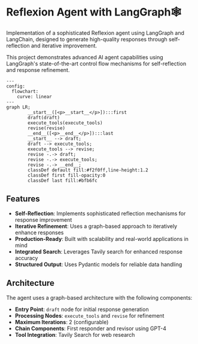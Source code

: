 # Reflexion Agent with LangGraph🕸

Implementation of a sophisticated Reflexion agent using LangGraph and LangChain, designed to generate high-quality responses through self-reflection and iterative improvement.

This project demonstrates advanced AI agent capabilities using LangGraph's state-of-the-art control flow mechanisms for self-reflection and response refinement.

```mermaid
---
config:
  flowchart:
    curve: linear
---
graph LR;
        __start__([<p>__start__</p>]):::first
        draft(draft)
        execute_tools(execute_tools)
        revise(revise)
        __end__([<p>__end__</p>]):::last
        __start__ --> draft;
        draft --> execute_tools;
        execute_tools --> revise;
        revise -.-> draft;
        revise -.-> execute_tools;
        revise -.-> __end__;
        classDef default fill:#f2f0ff,line-height:1.2
        classDef first fill-opacity:0
        classDef last fill:#bfb6fc
```
## Features

- **Self-Reflection**: Implements sophisticated reflection mechanisms for response improvement
- **Iterative Refinement**: Uses a graph-based approach to iteratively enhance responses
- **Production-Ready**: Built with scalability and real-world applications in mind
- **Integrated Search**: Leverages Tavily search for enhanced response accuracy
- **Structured Output**: Uses Pydantic models for reliable data handling

## Architecture

The agent uses a graph-based architecture with the following components:

- **Entry Point**: `draft` node for initial response generation
- **Processing Nodes**: `execute_tools` and `revise` for refinement
- **Maximum Iterations**: 2 (configurable)
- **Chain Components**: First responder and revisor using GPT-4
- **Tool Integration**: Tavily Search for web research



